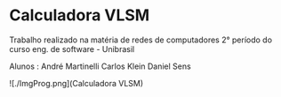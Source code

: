 # Calculadora VLSM

Trabalho realizado na matéria de redes de computadores 2° período do curso eng. de software - Unibrasil

Alunos : André Martinelli
	 Carlos Klein
	 Daniel Sens

![./ImgProg.png](Calculadora VLSM)
